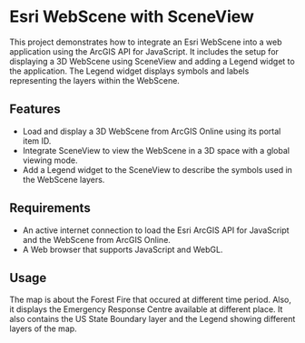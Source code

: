 # Esri WebScene with SceneView
This project demonstrates how to integrate an Esri WebScene into a web application using the ArcGIS API for JavaScript. It includes the setup for displaying a 3D WebScene using SceneView and adding a Legend widget to the application. The Legend widget displays symbols and labels representing the layers within the WebScene.

## Features

- Load and display a 3D WebScene from ArcGIS Online using its portal item ID.
- Integrate SceneView to view the WebScene in a 3D space with a global viewing mode.
- Add a Legend widget to the SceneView to describe the symbols used in the WebScene layers.

## Requirements

- An active internet connection to load the Esri ArcGIS API for JavaScript and the WebScene from ArcGIS Online.
- A Web browser that supports JavaScript and WebGL.

## Usage

The map is about the Forest Fire that occured at different time period. Also, it displays the Emergency Response Centre available at different place. It also contains the US State Boundary layer and the Legend showing different layers of the map.
